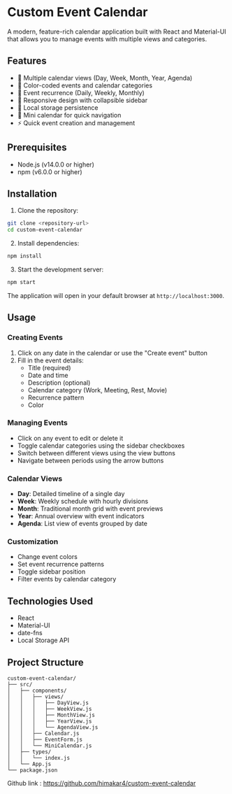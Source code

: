 # Custom Event Calendar

A modern, feature-rich calendar application built with React and Material-UI that allows you to manage events with multiple views and categories.

## Features

- 📅 Multiple calendar views (Day, Week, Month, Year, Agenda)
- 🎨 Color-coded events and calendar categories
- 🔄 Event recurrence (Daily, Weekly, Monthly)
- 📱 Responsive design with collapsible sidebar
- 💾 Local storage persistence
- 🎯 Mini calendar for quick navigation
- ⚡ Quick event creation and management

## Prerequisites

- Node.js (v14.0.0 or higher)
- npm (v6.0.0 or higher)

## Installation

1. Clone the repository:
```bash
git clone <repository-url>
cd custom-event-calendar
```

2. Install dependencies:
```bash
npm install
```

3. Start the development server:
```bash
npm start
```

The application will open in your default browser at `http://localhost:3000`.

## Usage

### Creating Events
1. Click on any date in the calendar or use the "Create event" button
2. Fill in the event details:
   - Title (required)
   - Date and time
   - Description (optional)
   - Calendar category (Work, Meeting, Rest, Movie)
   - Recurrence pattern
   - Color

### Managing Events
- Click on any event to edit or delete it
- Toggle calendar categories using the sidebar checkboxes
- Switch between different views using the view buttons
- Navigate between periods using the arrow buttons

### Calendar Views
- **Day**: Detailed timeline of a single day
- **Week**: Weekly schedule with hourly divisions
- **Month**: Traditional month grid with event previews
- **Year**: Annual overview with event indicators
- **Agenda**: List view of events grouped by date

### Customization
- Change event colors
- Set event recurrence patterns
- Toggle sidebar position
- Filter events by calendar category

## Technologies Used

- React
- Material-UI
- date-fns
- Local Storage API

## Project Structure

```
custom-event-calendar/
├── src/
│   ├── components/
│   │   ├── views/
│   │   │   ├── DayView.js
│   │   │   ├── WeekView.js
│   │   │   ├── MonthView.js
│   │   │   ├── YearView.js
│   │   │   └── AgendaView.js
│   │   ├── Calendar.js
│   │   ├── EventForm.js
│   │   └── MiniCalendar.js
│   ├── types/
│   │   └── index.js
│   └── App.js
└── package.json
```


Github link : https://github.com/himakar4/custom-event-calendar
